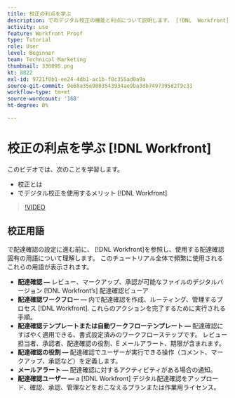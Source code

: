 ```yaml
---
title: 校正の利点を学ぶ
description: でのデジタル校正の機能と利点について説明します。 [!DNL  Workfront].
activity: use
feature: Workfront Proof
type: Tutorial
role: User
level: Beginner
team: Technical Marketing
thumbnail: 336095.png
kt: 8822
exl-id: 9721f0b1-ee24-4db1-ac1b-f0c355ad0a9a
source-git-commit: 9e68a35e9803543934ae9ba3db7497395d2f9c31
workflow-type: tm+mt
source-wordcount: '168'
ht-degree: 0%

---
```


# 校正の利点を学ぶ [!DNL Workfront]

このビデオでは、次のことを学習します。

* 校正とは
* でデジタル校正を使用するメリット [!DNL Workfront]

>[!VIDEO](https://video.tv.adobe.com/v/336095/?quality=12)

## 校正用語

で配達確認の設定に進む前に、 [!DNL  Workfront]を参照し、使用する配達確認固有の用語について理解します。 このチュートリアル全体で頻繁に使用されるこれらの用語が表示されます。

* **配達確認 —** レビュー、マークアップ、承認が可能なファイルのデジタルバージョン [!DNL Workfront’s] 配達確認ビューア
* **配達確認ワークフロー —** 内で配達確認を作成、ルーティング、管理するプロセス [!DNL Workfront]. これらのアクションを完了するために実行される手順。
* **配達確認テンプレートまたは自動ワークフローテンプレート —** 配達確認にすばやく適用できる、書式設定済みのワークフローステップです。 レビュー担当者、承認者、配達確認の役割、E メールアラート、期限が含まれます。
* **配達確認の役割 —** 配達確認でユーザーが実行できる操作（コメント、マークアップ、承認など）を定義します。
* **メールアラート —** 配達確認に対するアクティビティがある場合の通知。
* **配達確認ユーザー —** a [!DNL Workfront] デジタル配達確認をアップロード、確認、承認、管理などをおこなえるプランまたは作業用ライセンス。

